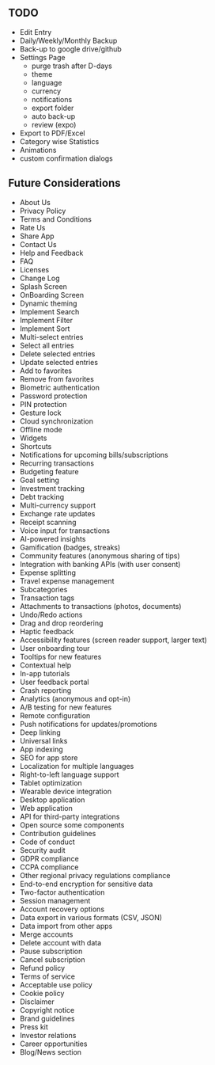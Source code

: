 ## TODO

- Edit Entry
- Daily/Weekly/Monthly Backup
- Back-up to google drive/github
- Settings Page
  - purge trash after D-days
  - theme
  - language
  - currency
  - notifications
  - export folder
  - auto back-up
  - review (expo)
- Export to PDF/Excel
- Category wise Statistics
- Animations
- custom confirmation dialogs

## Future Considerations

- About Us
- Privacy Policy
- Terms and Conditions
- Rate Us
- Share App
- Contact Us
- Help and Feedback
- FAQ
- Licenses
- Change Log
- Splash Screen
- OnBoarding Screen
- Dynamic theming
- Implement Search
- Implement Filter
- Implement Sort
- Multi-select entries
- Select all entries
- Delete selected entries
- Update selected entries
- Add to favorites
- Remove from favorites
- Biometric authentication
- Password protection
- PIN protection
- Gesture lock
- Cloud synchronization
- Offline mode
- Widgets
- Shortcuts
- Notifications for upcoming bills/subscriptions
- Recurring transactions
- Budgeting feature
- Goal setting
- Investment tracking
- Debt tracking
- Multi-currency support
- Exchange rate updates
- Receipt scanning
- Voice input for transactions
- AI-powered insights
- Gamification (badges, streaks)
- Community features (anonymous sharing of tips)
- Integration with banking APIs (with user consent)
- Expense splitting
- Travel expense management
- Subcategories
- Transaction tags
- Attachments to transactions (photos, documents)
- Undo/Redo actions
- Drag and drop reordering
- Haptic feedback
- Accessibility features (screen reader support, larger text)
- User onboarding tour
- Tooltips for new features
- Contextual help
- In-app tutorials
- User feedback portal
- Crash reporting
- Analytics (anonymous and opt-in)
- A/B testing for new features
- Remote configuration
- Push notifications for updates/promotions
- Deep linking
- Universal links
- App indexing
- SEO for app store
- Localization for multiple languages
- Right-to-left language support
- Tablet optimization
- Wearable device integration
- Desktop application
- Web application
- API for third-party integrations
- Open source some components
- Contribution guidelines
- Code of conduct
- Security audit
- GDPR compliance
- CCPA compliance
- Other regional privacy regulations compliance
- End-to-end encryption for sensitive data
- Two-factor authentication
- Session management
- Account recovery options
- Data export in various formats (CSV, JSON)
- Data import from other apps
- Merge accounts
- Delete account with data
- Pause subscription
- Cancel subscription
- Refund policy
- Terms of service
- Acceptable use policy
- Cookie policy
- Disclaimer
- Copyright notice
- Brand guidelines
- Press kit
- Investor relations
- Career opportunities
- Blog/News section
